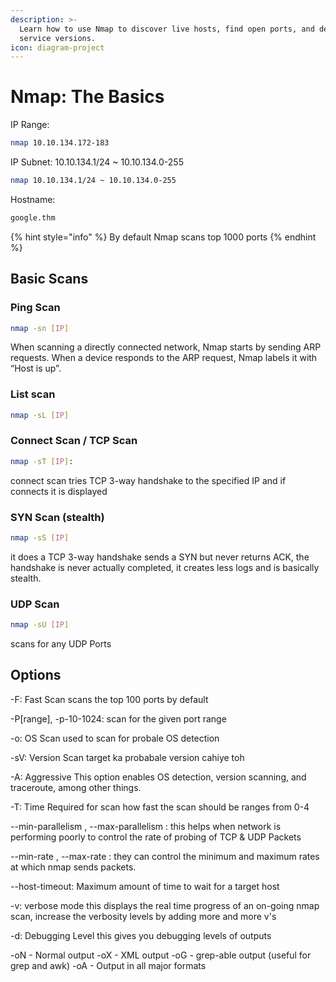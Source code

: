 ```yaml
---
description: >-
  Learn how to use Nmap to discover live hosts, find open ports, and detect
  service versions.
icon: diagram-project
---
```


# Nmap: The Basics

IP Range:&#x20;

```bash
nmap 10.10.134.172-183
```

IP Subnet: 10.10.134.1/24 \~ 10.10.134.0-255&#x20;

```bash
nmap 10.10.134.1/24 ~ 10.10.134.0-255 
```

Hostname:&#x20;

```bash
google.thm
```

{% hint style="info" %}
By default Nmap scans top 1000 ports
{% endhint %}

## Basic Scans

### Ping Scan

```bash
nmap -sn [IP]
```

When scanning a directly connected network, Nmap starts by sending ARP requests. When a device responds to the ARP request, Nmap labels it with “Host is up”.

### List scan

```bash
nmap -sL [IP]
```

### Connect Scan / TCP Scan

```bash
nmap -sT [IP]:
```

connect scan tries TCP 3-way handshake to the specified IP and if connects it is displayed

### SYN Scan (stealth)

```bash
nmap -sS [IP]
```

&#x20;it does a TCP 3-way handshake sends a SYN but never returns ACK, the handshake is never actually completed, it creates less logs and is basically stealth.

### UDP Scan

```bash
nmap -sU [IP]
```

scans for any UDP Ports

## Options

-F: Fast Scan scans the top 100 ports by default

-P\[range], -p-10-1024: scan for the given port range

-o: OS Scan used to scan for probale OS detection

-sV: Version Scan target ka probabale version cahiye toh

-A: Aggressive This option enables OS detection, version scanning, and traceroute, among other things.

-T: Time Required for scan how fast the scan should be ranges from 0-4

\--min-parallelism , --max-parallelism : this helps when network is performing poorly to control the rate of probing of TCP & UDP Packets

\--min-rate , --max-rate : they can control the minimum and maximum rates at which nmap sends packets.

\--host-timeout: Maximum amount of time to wait for a target host

-v: verbose mode this displays the real time progress of an on-going nmap scan, increase the verbosity levels by adding more and more v's

-d: Debugging Level this gives you debugging levels of outputs

-oN - Normal output -oX - XML output -oG - grep-able output (useful for grep and awk) -oA - Output in all major formats
